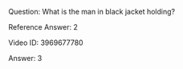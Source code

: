 Question: What is the man in black jacket holding?

Reference Answer: 2

Video ID: 3969677780

Answer: 3

